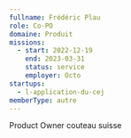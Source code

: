 ```yaml
---
fullname: Frédéric Plau
role: Co-PO
domaine: Produit
missions:
  - start: 2022-12-19
    end: 2023-03-31
    status: service
    employer: Octo
startups:
  - l-application-du-cej
memberType: autre
---
```


Product Owner couteau suisse
